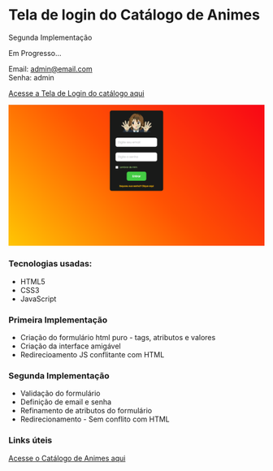<h1>Tela de login do Catálogo de Animes</h1>
<p>Segunda Implementação</p>
<p>Em Progresso...</p>

Email: admin@email.com
<br>
Senha: admin

<a href="https://helenaoliveira366.github.io/login-Form-Catalogo_Animes/" target="_blank">Acesse a Tela de Login do catálogo aqui</a>

<img src="Assets/Login-form.PNG" alt="Imagem do projeto 'Tela de login do Catálogo de Animes'">

<h3>Tecnologias usadas:</h3>
<ul>
  <li>HTML5</li>
  <li>CSS3</li>
  <li>JavaScript</li>
</ul>

<h3>Primeira Implementação</h3>
<ul>
  <li>Criação do formulário html puro - tags, atributos e valores</li>
  <li>Criação da interface amigável</li>
  <li>Redirecioamento JS conflitante com HTML</li>
</ul>

<h3>Segunda Implementação</h3>
<ul>
  <li>Validação do formulário</li>
  <li>Definição de email e senha</li>
  <li>Refinamento de atributos do formulário</li>
  <li>Redirecionamento - Sem conflito com HTML</li>
</ul>

<h3>Links úteis</h3>
<a href="https://helenaoliveira366.github.io/Catologo-animes/" target="_blank">Acesse o Catálogo de Animes aqui</a>
